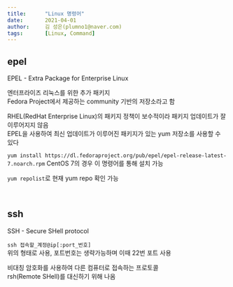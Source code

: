 ```yaml
---
title:      "Linux 명령어"
date:       2021-04-01
author:     김 성은(plumno1@naver.com)
tags:       [Linux, Command]
---
```

## epel

EPEL - Extra Package for Enterprise Linux    

엔터프라이즈 리눅스를 위한 추가 패키지   
Fedora Project에서 제공하는 community 기반의 저장소라고 함

RHEL(RedHat Enterprise Linux)의 패키지 정책이 보수적이라 패키지 업데이트가 잘 이루어지지 않음   
EPEL을 사용하여 최신 업데이트가 이루어진 패키지가 있는 yum 저장소를 사용할 수 있다

`yum install https://dl.fedoraproject.org/pub/epel/epel-release-latest-7.noarch.rpm`
CentOS 7의 경우 이 명령어를 통해 설치 가능

`yum repolist`로 현재 yum repo 확인 가능

&nbsp;

## ssh

SSH - Secure SHell protocol

`ssh 접속할_계정@ip[:port_번호]`   
위의 형태로 사용, 포트번호는 생략가능하며 이때 22번 포트 사용

비대칭 암호화를 사용하여 다른 컴퓨터로 접속하는 프로토콜   
rsh(Remote SHell)를 대신하기 위해 나옴   


&nbsp;
